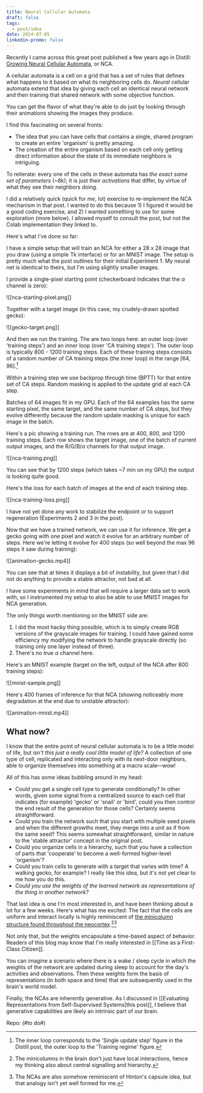 ```yaml
---
title: Neural Cellular Automata
draft: false
tags:
  - post/idea
date: 2024-07-05
linkedin-promo: false
---
```

Recently I came across this great post published a few years ago in Distill: [Growing Neural Cellular Automata](https://distill.pub/2020/growing-ca/), or NCA.

A cellular automata is a cell on a grid that has a set of rules that defines what happens to it based on what its neighboring cells do. *Neural* cellular automata extend that idea by giving each cell an identical neural network and then training that shared network with some objective function.

You can get the flavor of what they're able to do just by looking through their animations showing the images they produce.

I find this fascinating on several fronts:
- The idea that you can have cells that contains a single, shared program to create an entire 'organism' is pretty amazing.
- The creation of the entire organism based on each cell only getting direct information about the state of its immediate neighbors is intriguing.

To reiterate: every one of the cells in these automata has *the exact same set of parameters* (~8k); it is just their *activations* that differ, by virtue of what they see their neighbors doing.

I did a relatively quick (quick for *me*, lol) exercise to re-implement the NCA mechanism in that post. I wanted to do this because 1) I figured it would be a good coding exercise, and 2) I wanted something to use for some exploration (more below). I allowed myself to consult the post, but not the Colab implementation they linked to.

Here's what I've done so far:

I have a simple setup that will train an NCA for either a 28 x 28 image that you draw (using a simple Tk interface) or for an MNIST image. The setup is pretty much what the post outlines for their initial Experiment 1. My neural net is identical to theirs, but I'm using slightly smaller images.

I provide a single-pixel starting point (checkerboard indicates that the $\alpha$ channel is zero): 

![[nca-starting-pixel.png]]

Together with a target image (in this case, my crudely-drawn spotted gecko):

![[gecko-target.png]]

And then we run the training. The are two loops here: an outer loop (over 'training steps') and an inner loop (over 'CA training steps'). The outer loop is typically 800 - 1200 training steps. Each of these training steps consists of a random number of CA training steps (the inner loop) in the range \[64, 96\].[^1]

Within a training step we use backprop through time (BPTT) for that entire set of CA steps. Random masking is applied to the update grid at each CA step.

Batches of 64 images fit in my GPU. Each of the 64 examples has the same starting pixel, the same target, and the same number of CA steps, but they evolve differently because the random update masking is unique for each image in the batch.

Here's a pic showing a training run. The rows are at 400, 800, and 1200 training steps. Each row shows the target image, one of the batch of current output images, and the R/G/B/$\alpha$ channels for that output image.

![[nca-training.png]]

You can see that by 1200 steps (which takes ~7 min on my GPU) the output is looking quite good.

Here's the loss for each batch of images at the end of each training step.

![[nca-training-loss.png]]

I have not yet done any work to stabilize the endpoint or to support regeneration (Experiments 2 and 3 in the post).

Now that we have a trained network, we can use it for inference. We get a gecko going with one pixel and watch it evolve for an arbitrary number of steps. Here we're letting it evolve for 400 steps (so well beyond the max 96 steps it saw during training):

![[animation-gecko.mp4]]

You can see that at times it displays a bit of instability, but given that I did not do anything to provide a stable attractor, not bad at all.

I have some experiments in mind that will require a larger data set to work with, so I instrumented my setup to also be able to use MNIST images for NCA generation.

The only things worth mentioning on the MNIST side are:
1. I did the most hacky thing possible, which is to simply create RGB versions of the grayscale images for training. I could have gained some efficiency my modifying the network to handle grayscale directly (so training only one layer instead of three).
2. There's no true $\alpha$ channel here.

Here's an MNIST example (target on the left, output of the NCA after 800 training steps):

![[mnist-sample.png]]

Here's 400 frames of inference for that NCA (showing noticeably more degradation at the end due to unstable attractor):

![[animation-mnist.mp4]]

## What now?

I know that the entire point of neural cellular automata is to be a little model of life, but *isn't this just a really cool little model of life?* A collection of one type of cell, replicated and interacting only with its next-door neighbors, able to organize themselves into something at a macro scale—wow!

All of this has some ideas bubbling around in my head:
- Could you get a single cell type to generate conditionally? In other words, given some signal from a centralized source to each cell that indicates (for example) 'gecko' or 'snail' or 'bird', could you then control the end result of the generation for those cells? Certainly seems straightforward.
- Could you train the network such that you start with multiple seed pixels and when the different growths meet, they merge into a unit as if from the same seed? This seems somewhat straightforward, similar in nature to the 'stable attractor' concept in the original post.
- Could you organize cells in a hierarchy, such that you have a collection of parts that 'cooperate' to become a well-formed higher-level 'organism'?
- Could you train cells to generate with a target that varies with time? A walking gecko, for example? I really like this idea, but it's not yet clear to me how you do this.
- *Could you use the weights of the learned network as representations of the thing in another network?*

That last idea is one I'm most interested in, and have been thinking about a lot for a few weeks. Here's what has me excited: The fact that the cells are uniform and interact locally is highly reminiscent of [the minicolumn structure found throughout the neocortex](https://en.wikipedia.org/wiki/Cortical_minicolumn).[^2][^3]

Not only that, but the weights encapsulate a time-based aspect of behavior. Readers of this blog may know that I'm really interested in [[Time as a First-Class Citizen]].

You can imagine a scenario where there is a wake / sleep cycle in which the weights of the network are updated during sleep to account for the day's activities and observations. Then these weights form the basis of representations (in both space and time) that are subsequently used in the brain's world model.

Finally, the NCAs are inherently generative. As I discussed in [[Evaluating Representations from Self-Supervised Systems|this post]], I believe that generative capabilities are likely an intrinsic part of our brain.

Repo: (#to do#)

[^1]: The inner loop corresponds to the 'Single update step' figure in the Distill post, the outer loop to the 'Training regime' figure.

[^2]: The minicolumns in the brain don't just have local interactions, hence my thinking also about central signalling and hierarchy.

[^3]: The NCAs are also somehow reminiscent of Hinton's capsule idea, but that analogy isn't yet well formed for me.